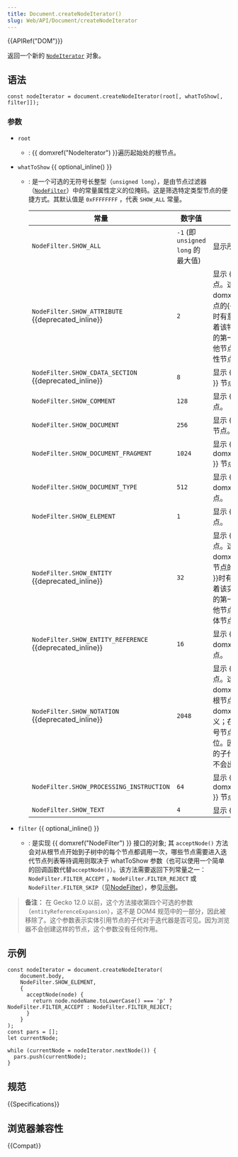 ```yaml
---
title: Document.createNodeIterator()
slug: Web/API/Document/createNodeIterator
---
```


{{APIRef("DOM")}}

返回一个新的 [`NodeIterator`](/zh-CN/DOM/NodeIterator) 对象。

## 语法

```
const nodeIterator = document.createNodeIterator(root[, whatToShow[, filter]]);
```

### 参数

- `root`
  - : {{ domxref("NodeIterator") }}遍历起始处的根节点。
- `whatToShow` {{ optional_inline() }}

  - : 是一个可选的无符号长整型（`unsigned long`），是由节点过滤器（[`NodeFilter`](http://www.w3.org/TR/DOM-Level-2-Traversal-Range/traversal.html#Traversal-NodeFilter)）中的常量属性定义的位掩码。这是筛选特定类型节点的便捷方式。其默认值是 `0xFFFFFFFF` ，代表 `SHOW_ALL` 常量。

    | 常量                                                            | 数字值                            | 描述                                                                                                                                                                                                                                                                                    |
    | --------------------------------------------------------------- | --------------------------------- | --------------------------------------------------------------------------------------------------------------------------------------------------------------------------------------------------------------------------------------------------------------------------------------- |
    | `NodeFilter.SHOW_ALL`                                           | `-1` (即`unsigned long` 的最大值) | 显示所有节点。                                                                                                                                                                                                                                                                          |
    | `NodeFilter.SHOW_ATTRIBUTE` {{deprecated_inline}}        | `2`                               | 显示 {{ domxref("Attr") }} 特性节点。这仅在创建以{{ domxref("Attr") }} 特性节点为根节点的{{ domxref("TreeWalker") }}时有意义；在这种情况下，这意味着该特性节点会出现在迭代或遍历的第一位。因为特性节点不会是其他节点的子代，遍历文档树时，特性节点不会出现。     |
    | `NodeFilter.SHOW_CDATA_SECTION` {{deprecated_inline}}    | `8`                               | 显示 {{ domxref("CDATASection") }} 节点。                                                                                                                                                                                                                                    |
    | `NodeFilter.SHOW_COMMENT`                                       | `128`                             | 显示 {{ domxref("Comment") }} 节点。                                                                                                                                                                                                                                            |
    | `NodeFilter.SHOW_DOCUMENT`                                      | `256`                             | 显示 {{ domxref("Document") }} 节点。                                                                                                                                                                                                                                            |
    | `NodeFilter.SHOW_DOCUMENT_FRAGMENT`                             | `1024`                            | 显示 {{ domxref("DocumentFragment") }} 节点。                                                                                                                                                                                                                                |
    | `NodeFilter.SHOW_DOCUMENT_TYPE`                                 | `512`                             | 显示 {{ domxref("DocumentType") }} 节点。                                                                                                                                                                                                                                    |
    | `NodeFilter.SHOW_ELEMENT`                                       | `1`                               | 显示 {{ domxref("Element") }} 节点。                                                                                                                                                                                                                                            |
    | `NodeFilter.SHOW_ENTITY` {{deprecated_inline}}           | `32`                              | 显示 {{ domxref("Entity") }} 节点。这仅在创建以{{ domxref("Entity") }}实体节点为根节点的{{ domxref("TreeWalker") }}时有意义；在这种情况下，这意味着该实体节点会出现在迭代或遍历的第一位。因为实体节点不会是其他节点的子代，遍历文档树时，实体节点不会出现。 |
    | `NodeFilter.SHOW_ENTITY_REFERENCE` {{deprecated_inline}} | `16`                              | 显示 {{ domxref("EntityReference") }} 节点。                                                                                                                                                                                                                                |
    | `NodeFilter.SHOW_NOTATION` {{deprecated_inline}}         | `2048`                            | 显示 {{ domxref("Entity") }} 节点。这仅在创建以{{ domxref("Notation") }}符号节点为根节点的{{ domxref("TreeWalker") }}时有意义；在这种情况下，这意味着该符号节点会出现在迭代或遍历的第一位。因为符号节点不会是其他节点的子代，遍历文档树时，符号节点不会出现。 |
    | `NodeFilter.SHOW_PROCESSING_INSTRUCTION`                        | `64`                              | 显示 {{ domxref("ProcessingInstruction") }} 节点。                                                                                                                                                                                                                        |
    | `NodeFilter.SHOW_TEXT`                                          | `4`                               | 显示 {{ domxref("Text") }} 节点。                                                                                                                                                                                                                                                |

- `filter` {{ optional_inline() }}
  - : 是实现 {{ domxref("NodeFilter") }} 接口的对象; 其 `acceptNode()` 方法会对从根节点开始到子树中的每个节点都调用一次，哪些节点需要进入迭代节点列表等待调用则取决于 whatToShow 参数（也可以使用一个简单的回调函数代替`acceptNode()`）。该方法需要返回下列常量之一： `NodeFilter.FILTER_ACCEPT` ，`NodeFilter.FILTER_REJECT` 或 `NodeFilter.FILTER_SKIP`（见[NodeFilter](/zh-CN/docs/Web/API/NodeFilter)），参见[示例](#示例)。

> **备注：** 在 Gecko 12.0 以前，这个方法接收第四个可选的参数（`entityReferenceExpansion`），这不是 DOM4 规范中的一部分，因此被移除了。这个参数表示实体引用节点的子代对于迭代器是否可见。因为浏览器不会创建这样的节点，这个参数没有任何作用。

## 示例

```
const nodeIterator = document.createNodeIterator(
    document.body,
    NodeFilter.SHOW_ELEMENT,
    {
      acceptNode(node) {
        return node.nodeName.toLowerCase() === 'p' ? NodeFilter.FILTER_ACCEPT : NodeFilter.FILTER_REJECT;
      }
    }
);
const pars = [];
let currentNode;

while (currentNode = nodeIterator.nextNode()) {
  pars.push(currentNode);
}
```

## 规范

{{Specifications}}

## 浏览器兼容性

{{Compat}}
